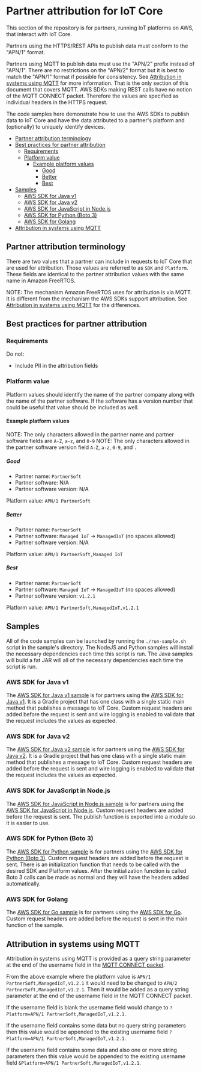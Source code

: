 # Partner attribution for IoT Core

This section of the repository is for partners, running IoT platforms on AWS, that interact with IoT Core.

Partners using the HTTPS/REST APIs to publish data must conform to the "APN/1" format.

Partners using MQTT to publish data must use the "APN/2" prefix instead of "APN/1". There are no restrictions on the "APN/2" format but it is best to match the "APN/1" format if possible for consistency. See [Attribution in systems using MQTT](#Attribution-in-systems-using-MQTT) for more information. That is the only section of this document that covers MQTT. AWS SDKs making REST calls have no notion of the MQTT CONNECT packet. Therefore the values are specified as individual headers in the HTTPS request.

The code samples here demonstrate how to use the AWS SDKs to publish data to IoT Core and have the data attributed to a partner's platform and (optionally) to uniquely identify devices.

<!-- toc -->

- [Partner attribution terminology](#partner-attribution-terminology)
- [Best practices for partner attribution](#best-practices-for-partner-attribution)
  * [Requirements](#requirements)
  * [Platform value](#platform-value)
    + [Example platform values](#example-platform-values)
      - [Good](#good)
      - [Better](#better)
      - [Best](#best)
- [Samples](#samples)
  * [AWS SDK for Java v1](#aws-sdk-for-java-v1)
  * [AWS SDK for Java v2](#aws-sdk-for-java-v2)
  * [AWS SDK for JavaScript in Node.js](#aws-sdk-for-javascript-in-nodejs)
  * [AWS SDK for Python (Boto 3)](#aws-sdk-for-python-boto-3)
  * [AWS SDK for Golang](#aws-sdk-for-golang)
- [Attribution in systems using MQTT](#attribution-in-systems-using-mqtt)

<!-- tocstop -->

## Partner attribution terminology

There are two values that a partner can include in requests to IoT Core that are used for attribution. Those values are referred to as `SDK` and `Platform`. These fields are identical to the partner attribution values with the same name in Amazon FreeRTOS.

NOTE: The mechanism Amazon FreeRTOS uses for attribution is via MQTT. It is different from the mechanism the AWS SDKs support attribution. See [Attribution in systems using MQTT](#Attribution-in-systems-using-MQTT) for the differences.

## Best practices for partner attribution

### Requirements

Do not:
- Include PII in the attribution fields

### Platform value

Platform values should identify the name of the partner company along with the name of the partner software. If the software has a version number that could be useful that value should be included as well.

#### Example platform values

NOTE: The only characters allowed in the partner name and partner software fields are `A-Z`, `a-z`, and `0-9`
NOTE: The only characters allowed in the partner software version field `A-Z`, `a-z`, `0-9`, and `.`

##### Good

- Partner name: `PartnerSoft`
- Partner software: N/A
- Partner software version: N/A

Platform value: `APN/1 PartnerSoft`

##### Better

- Partner name: `PartnerSoft`
- Partner software: `Managed IoT` -> `ManagedIoT` (no spaces allowed)
- Partner software version: N/A

Platform value: `APN/1 PartnerSoft,Managed IoT`

##### Best

- Partner name: `PartnerSoft`
- Partner software: `Managed IoT` -> `ManagedIoT` (no spaces allowed)
- Partner software version: `v1.2.1`

Platform value: `APN/1 PartnerSoft,ManagedIoT,v1.2.1`

## Samples 

All of the code samples can be launched by running the `./run-sample.sh` script in the sample's directory. The NodeJS and Python samples will install the necessary dependencies each time this script is run. The Java samples will build a fat JAR will all of the necessary dependencies each time the script is run.

### AWS SDK for Java v1

The [AWS SDK for Java v1 sample](./java-v1-sdk) is for partners using the [AWS SDK for Java v1](https://github.com/aws/aws-sdk-java). It is a Gradle project that has one class with a single static main method that publishes a message to IoT Core. Custom request headers are added before the request is sent and wire logging is enabled to validate that the request includes the values as expected.

### AWS SDK for Java v2

The [AWS SDK for Java v2 sample](./java-v2-sdk) is for partners using the [AWS SDK for Java v2](https://github.com/aws/aws-sdk-java-v2). It is a Gradle project that has one class with a single static main method that publishes a message to IoT Core. Custom request headers are added before the request is sent and wire logging is enabled to validate that the request includes the values as expected.

### AWS SDK for JavaScript in Node.js

The [AWS SDK for JavaScript in Node.js sample](./nodejs) is for partners using the [AWS SDK for JavaScript in Node.js](https://github.com/aws/aws-sdk-js). Custom request headers are added before the request is sent. The publish function is exported into a module so it is easier to use.

### AWS SDK for Python (Boto 3)

The [AWS SDK for Python sample](./python) is for partners using the [AWS SDK for Python (Boto 3)](https://github.com/boto/boto3). Custom request headers are added before the request is sent. There is an initialization function that needs to be called with the desired SDK and Platform values. After the initialization function is called Boto 3 calls can be made as normal and they will have the headers added automatically.

### AWS SDK for Golang

The [AWS SDK for Go sample](./golang) is for partners using the [AWS SDK for Go](https://github.com/aws/aws-sdk-go). Custom request headers are added before the request is sent in the main function of the sample.

## Attribution in systems using MQTT

Attribution in systems using MQTT is provided as a query string parameter at the end of the username field in the [MQTT CONNECT packet](http://docs.oasis-open.org/mqtt/mqtt/v3.1.1/os/mqtt-v3.1.1-os.html#_Toc398718028).

From the above example where the platform value is `APN/1 PartnerSoft,ManagedIoT,v1.2.1` it would need to be changed to `APN/2 PartnerSoft,ManagedIoT,v1.2.1`. Then it would be added as a query string parameter at the end of the username field in the MQTT CONNECT packet.

If the username field is blank the username field would change to `?Platform=APN/1 PartnerSoft,ManagedIoT,v1.2.1`.

If the username field contains some data but no query string parameters then this value would be appended to the existing username field `?Platform=APN/1 PartnerSoft,ManagedIoT,v1.2.1`.

If the username field contains some data and also one or more string parameters then this value would be appended to the existing username field `&Platform=APN/1 PartnerSoft,ManagedIoT,v1.2.1`.

